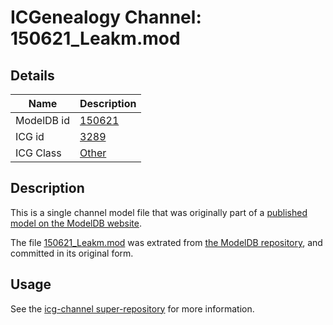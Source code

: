 # ICGenealogy Channel: 150621\_Leakm.mod

## Details

Name | Description
---- | -----------
ModelDB id | [150621](http://senselab.med.yale.edu/ModelDB/ShowModel.cshtml?model=150621)
ICG id | [3289](http://icg.neurotheory.ox.ac.uk/channels/other/3289)
ICG Class | [Other](http://icg.neurotheory.ox.ac.uk/channels/other)

## Description

This is a single channel model file that was originally part of a [published model on the ModelDB website](http://senselab.med.yale.edu/mModelDB/ShowModel.cshtml?model=150621).

The file [150621\_Leakm.mod](150621_Leakm.mod) was extrated from [the ModelDB repository](http://senselab.med.yale.edu/ModelDB/ShowModel.cshtml?model=150621), and committed in its original form.

## Usage

See the [icg-channel super-repository](https://github.com/icgenealogy/icg-channels) for more information.